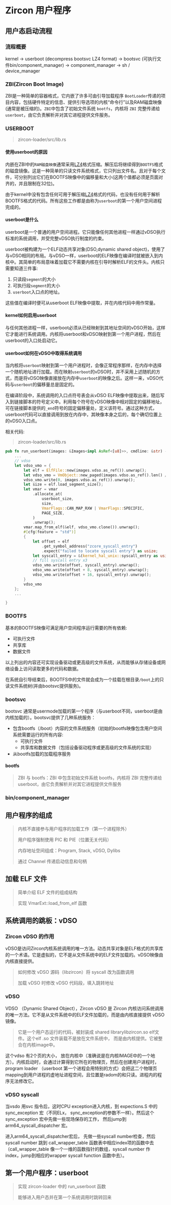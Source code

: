 # Zircon 用户程序

## 用户态启动流程

### 流程概要
 kernel 
 -> userboot  (decompress bootsvc LZ4 format) 
 -> bootsvc   (可执行文件bin/component_manager)
 -> component_manager 
 -> sh / device_manager

### ZBI(Zircon Boot Image)
ZBI是一种简单的容器格式，它内嵌了许多可由引导加载程序 `BootLoader`传递的项目内容，包括硬件特定的信息、提供引导选项的内核“命令行”以及RAM磁盘映像(通常是被压缩的)。`ZBI`中包含了初始文件系统 `bootfs`，内核将 `ZBI` 完整传递给 `userboot`，由它负责解析并对其它进程提供文件服务。



### USERBOOT

> zircon-loader/src/lib.rs

#### 使用userboot的原因 

内嵌在ZBI中的`RAM磁盘映像`通常采用[LZ4](https://github.com/lz4/lz4)格式压缩。解压后将继续得到`BOOTFS`格式的磁盘镜像。这是一种简单的只读文件系统格式，它只列出文件名。且对于每个文件，可分别列出它们在BOOTFS映像中的偏移量和大小(这两个值都必须是页面对齐的，并且限制在32位)。

由于kernel中没有包含任何可用于解压缩[LZ4](https://github.com/lz4/lz4)格式的代码，也没有任何用于解析BOOTFS格式的代码。所有这些工作都是由称为`userboot`的第一个用户空间进程完成的。

#### userboot是什么
userboot是一个普通的用户空间进程。它只能像任何其他进程一样通过vDSO执行标准的系统调用，并受完整vDSO执行制度的约束。

userboot被构建为一个ELF动态共享对象(DSO,dynamic shared object)，使用了与vDSO相同的布局。与vDSO一样，userboot的ELF映像在编译时就被嵌入到内核中。其简单的布局意味着加载它不需要内核在引导时解析ELF的文件头。内核只需要知道三件事:
1. 只读段`segment`的大小
2. 可执行段`segment`的大小
3. `userboot`入口点的地址。  
   
这些值在编译时便可从userboot ELF映像中提取，并在内核代码中用作常量。

#### kernel如何启用userboot

与任何其他进程一样，userboot必须从已经映射到其地址空间的vDSO开始，这样它才能进行系统调用。内核将userboot和vDSO映射到第一个用户进程，然后在userboot的入口处启动它。

<!-- > !  userboot的特殊之处在于它的加载方式。   
> ...todo -->

#### userboot如何在vDSO中取得系统调用
当内核将`userboot`映射到第一个用户进程时，会像正常程序那样，在内存中选择一个随机地址进行加载。而在映射`userboot`的vDSO时，并不采用上述随机的方式，而是将vDSO映像直接放在内存中`userboot`的映像之后。这样一来，vDSO代码与`userboot`的偏移量总是固定的。

在编译阶段中，系统调用的入口点符号表会从vDSO ELF映像中提取出来，随后写入到链接脚本的符号定义中。利用每个符号在vDSO映像中相对固定的偏移地址，可在链接脚本提供的`_end`符号的固定偏移量处，定义该符号。通过这种方式，userboot代码可以直接调用到放在内存中，其映像本身之后的，每个确切位置上的vDSO入口点。

相关代码:
>zircon-loader/src/lib.rs

```rust
pub fn run_userboot(images: &Images<impl AsRef<[u8]>>, cmdline: &str) -> Arc<Process> {
    ...
    // vdso
    let vdso_vmo = {
        let elf = ElfFile::new(images.vdso.as_ref()).unwrap();
        let vdso_vmo = VmObject::new_paged(images.vdso.as_ref().len() / PAGE_SIZE + 1);
        vdso_vmo.write(0, images.vdso.as_ref()).unwrap();
        let size = elf.load_segment_size();
        let vmar = vmar
            .allocate_at(
                userboot_size,
                size,
                VmarFlags::CAN_MAP_RXW | VmarFlags::SPECIFIC,
                PAGE_SIZE,
            )
            .unwrap();
        vmar.map_from_elf(&elf, vdso_vmo.clone()).unwrap();
        #[cfg(feature = "std")]
        {
            let offset = elf
                .get_symbol_address("zcore_syscall_entry")
                .expect("failed to locate syscall entry") as usize;
            let syscall_entry = &(kernel_hal_unix::syscall_entry as usize).to_ne_bytes();
            // fill syscall entry x3
            vdso_vmo.write(offset, syscall_entry).unwrap();
            vdso_vmo.write(offset + 8, syscall_entry).unwrap();
            vdso_vmo.write(offset + 16, syscall_entry).unwrap();
        }
        vdso_vmo
    };
    ...

}
```




### BOOTFS

基本的BOOTFS映像可满足用户空间程序运行需要的所有依赖:
+ 可执行文件
+ 共享库
+ 数据文件  
  
以上列出的内容还可实现设备驱动或更高级的文件系统，从而能够从存储设备或网络设备上访问读取更多的代码和数据。

在系统自引导结束后，BOOTFS中的文件就会成为一个挂载在根目录`/boot`上的只读文件系统树(并由bootsvc提供服务)。

### bootsvc
bootsvc 通常是usermode加载的第一个程序（与userboot不同，userboot是由内核加载的）。bootsvc提供了几种系统服务：
+ 包含bootfs（/boot）内容的文件系统服务（初始的bootfs映像包含用户空间系统需要运行的所有内容:
  - 可执行文件
  - 共享库和数据文件（包括设备驱动程序或更高级的文件系统的实现）
+ 从bootfs加载的加载程序服务

#### bootfs 

> ZBI 与 bootfs：ZBI 中包含初始文件系统 bootfs，内核将 ZBI 完整传递给 userboot，由它负责解析并对其它进程提供文件服务


### bin/component_manager





## 用户程序的组成

> 内核不直接参与用户程序的加载工作（第一个进程除外）
>
> 用户程序强制使用 PIC 和 PIE（位置无关代码）
>
> 内存地址空间组成：Program, Stack, vDSO, Dylibs
>
> 通过 Channel 传递启动信息和句柄

## 加载 ELF 文件

> 简单介绍 ELF 文件的组成结构
>
> 实现 VmarExt::load_from_elf 函数

## 系统调用的跳板：vDSO

### Zircon vDSO 的作用

vDSO是访问Zircon内核系统调用的唯一方法。动态共享对象是ELF格式的共享库的一个术语。它是虚拟的，它不是从文件系统中的ELF文件加载的。vDSO映像由内核直接提供。


>
> 如何修改 vDSO 源码（libzircon）将 syscall 改为函数调用
>
> 加载 vDSO 时修改 vDSO 代码段，填入跳转地址

### vDSO
VDSO （Dynamic Shared Object），Zircon vDSO 是 Zircon 内核访问系统调用的唯一方法。它不是从文件系统中的ELF文件加载的，而是由内核直接提供 vDSO 镜像。

> 它是一个用户态运行的代码，被封装成 shared librarylibzircon.so elf文件。这个elf .so 文件装载不是放在文件系统中， 而是由内核提供。它被整合在内核image中。

这个vdso 有2个页的大小， 放在内核中（准确说是在内核IMAGE中的一个地方）。内核启动时，会通过计算得到它所在的物理页，然后在创建用户进程时，program loader （userboot 第一个进程会用特别的方式）会把这二个物理页mapping到用户进程的虚地址进程空间，且位置是radom的和只读。进程内的程序无法修改它。

### vDSO syscall

当vsdo 用svc 指令后，这时CPU exception进入内核，到 expections.S 中的 sync_exception 宏（不同ELx， sync_exception的参数不一样）。然后这个 sync_exception 宏中先做一些现场保存的工作， 然后jump到 arm64_syscall_dispatcher 宏。

进入arm64_syscall_dispatcher宏后， 先做一些syscall number检查，然后syscall number 跳到 call_wrapper_table 函数表中相应index项的函数中去（call_wrapper_table 像一个一维的函数指针的数组，syscall number 作index，jump到相应的wrapper syscall function 函数中去）。




## 第一个用户程序：userboot

> 实现 zircon-loader 中的 run_userboot 函数
> 
> 能够进入用户态并在第一个系统调用时跳转回来
